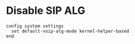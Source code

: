 # Disable SIP ALG 

```
config system settings
  set default-voip-alg-mode kernel-helper-based
end
```